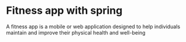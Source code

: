 # Fitness app with spring
A fitness app is a mobile or web application designed to help individuals maintain and improve their physical health and well-being
